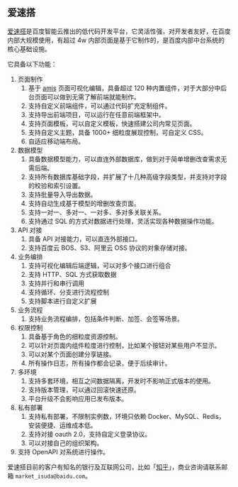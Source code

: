## 爱速搭

[爱速搭](https://aisuda.bce.baidu.com/)是百度智能云推出的低代码开发平台，它灵活性强，对开发者友好，在百度内部大规模使用，有超过 4w 内部页面是基于它制作的，是百度内部中台系统的核心基础设施。

它具备以下功能：

1. 页面制作
   1. 基于 [amis](https://baidu.gitee.io/amis) 页面可视化编辑，具备超过 120 种内置组件，对于大部分中后台页面可以做到无需了解前端就能制作。
   2. 支持自定义前端组件，可以通过代码扩充定制组件。
   3. 支持导出前端项目，可以运行在任意前端框架中。
   4. 支持页面模板，可以自定义模板，快速搭建公司内常见页面。
   5. 支持自定义主题，具备 1000+ 细粒度展现控制，可自定义 CSS。
   6. 自适应移动端布局。
2. 数据模型
   1. 具备数据模型能力，可以直连外部数据库，做到对于简单增删改查需求无需后端。
   2. 支持所有数据库基础字段，并扩展了十几种高级字段类型，并支持对字段的校验和索引设置。
   3. 支持批量导入导出数据。
   4. 支持自动生成基于模型的增删改查页面。
   5. 支持一对一、多对一、一对多、多对多关联关系。
   6. 支持通过 SQL 的方式对数据进行处理，灵活实现各种数据操作功能。
3. API 对接
   1. 具备 API 对接能力，可以直连外部接口。
   2. 支持百度云 BOS、S3、阿里云 OSS 协议的对象存储对接。
4. 业务编排
   1. 支持可视化编辑后端逻辑，可以对多个接口进行组合
   2. 支持 HTTP、SQL 方式获取数据
   3. 支持并行和串行调用
   4. 支持循环、分支进行流程控制
   5. 支持脚本进行自定义扩展
5. 业务流程
   1. 支持业务流程编排，包括条件判断、加签、会签等场景。
6. 权限控制
   1. 具备基于角色的细粒度资源控制。
   2. 可以针对页面内组件粒度进行控制，比如某个按钮对某些用户不显示。
   3. 可以对某个页面创建分享链接。
   4. 所有操作日志，所有操作都会记录，便于后续审计。
7. 多环境
   1. 支持多套环境，相互之间数据隔离，开发时不影响正式版本的使用。
   2. 支持版本管理，可以通过回滚快速还原。
   3. 平台升级不会影响应用已发布版本。
8. 私有部署
   1. 支持私有部署，不限制实例数，环境只依赖 Docker、MySQL、Redis，安装便捷、运维成本低。
   2. 支持对接 oauth 2.0，支持自定义登录协议。
   3. 可以对接自己的组织架构。
9. 支持 OpenAPI 对系统进行操作。

爱速搭目前的客户有知名的银行及互联网公司，比如「[知乎](https://mp.weixin.qq.com/s/pi5PUUc9RXiCqdMHe4Cohw)」，商业咨询请联系邮箱 `market_isuda@baidu.com`。
